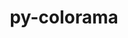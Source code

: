 ---
title: "py-colorama"
layout: cache
categories: [package, develop-2024-11-10]
meta: {"versions": ["0.4.6"], "compilers": ["gcc@=11.4.0", "gcc@=9.4.0", "oneapi@=2024.2.1"], "oss": ["ubuntu20.04", "ubuntu22.04"], "platforms": ["linux"], "targets": ["neoverse_v1", "neoverse_v2", "ppc64le", "x86_64_v3"], "stacks": ["e4s", "e4s-neoverse-v2", "e4s-neoverse_v1", "e4s-oneapi", "e4s-power", "root"], "num_specs": 5, "num_specs_by_stack": {"root": 5, "e4s-power": 1, "e4s-neoverse_v1": 1, "e4s-neoverse-v2": 1, "e4s": 1, "e4s-oneapi": 1}}
spec_details: [{"hash": "lgfieebmuovm6mkavxn32zguut7uahpk", "compiler": "gcc@=9.4.0", "versions": ["0.4.6"], "os": "ubuntu20.04", "platform": "linux", "target": "ppc64le", "variants": ["build_system=python_pip"], "stacks": ["root", "e4s-power"], "size": "-", "tarball": "https://binaries.spack.io/develop-2024-11-10/build_cache/linux-ubuntu20.04-ppc64le/gcc-9.4.0/py-colorama-0.4.6/linux-ubuntu20.04-ppc64le-gcc-9.4.0-py-colorama-0.4.6-lgfieebmuovm6mkavxn32zguut7uahpk.spack"}, {"hash": "yepcjgrj6fgvk4vf5nwm6cdxhhwzno4d", "compiler": "gcc@=11.4.0", "versions": ["0.4.6"], "os": "ubuntu22.04", "platform": "linux", "target": "neoverse_v1", "variants": ["build_system=python_pip"], "stacks": ["root", "e4s-neoverse_v1"], "size": "-", "tarball": "https://binaries.spack.io/develop-2024-11-10/build_cache/linux-ubuntu22.04-neoverse_v1/gcc-11.4.0/py-colorama-0.4.6/linux-ubuntu22.04-neoverse_v1-gcc-11.4.0-py-colorama-0.4.6-yepcjgrj6fgvk4vf5nwm6cdxhhwzno4d.spack"}, {"hash": "cvpnsuokinnk4wluocxeo7l4qd6tzrra", "compiler": "gcc@=11.4.0", "versions": ["0.4.6"], "os": "ubuntu22.04", "platform": "linux", "target": "neoverse_v2", "variants": ["build_system=python_pip"], "stacks": ["e4s-neoverse-v2", "root"], "size": "-", "tarball": "https://binaries.spack.io/develop-2024-11-10/build_cache/linux-ubuntu22.04-neoverse_v2/gcc-11.4.0/py-colorama-0.4.6/linux-ubuntu22.04-neoverse_v2-gcc-11.4.0-py-colorama-0.4.6-cvpnsuokinnk4wluocxeo7l4qd6tzrra.spack"}, {"hash": "nkmlozkfjhd2sd7bmmeoviqldz2sal6q", "compiler": "gcc@=11.4.0", "versions": ["0.4.6"], "os": "ubuntu22.04", "platform": "linux", "target": "x86_64_v3", "variants": ["build_system=python_pip"], "stacks": ["e4s", "root"], "size": "-", "tarball": "https://binaries.spack.io/develop-2024-11-10/build_cache/linux-ubuntu22.04-x86_64_v3/gcc-11.4.0/py-colorama-0.4.6/linux-ubuntu22.04-x86_64_v3-gcc-11.4.0-py-colorama-0.4.6-nkmlozkfjhd2sd7bmmeoviqldz2sal6q.spack"}, {"hash": "pbac3xzdjof357jcng5qxicxsg7cxs2i", "compiler": "oneapi@=2024.2.1", "versions": ["0.4.6"], "os": "ubuntu22.04", "platform": "linux", "target": "x86_64_v3", "variants": ["build_system=python_pip"], "stacks": ["root", "e4s-oneapi"], "size": "-", "tarball": "https://binaries.spack.io/develop-2024-11-10/build_cache/linux-ubuntu22.04-x86_64_v3/oneapi-2024.2.1/py-colorama-0.4.6/linux-ubuntu22.04-x86_64_v3-oneapi-2024.2.1-py-colorama-0.4.6-pbac3xzdjof357jcng5qxicxsg7cxs2i.spack"}]
---